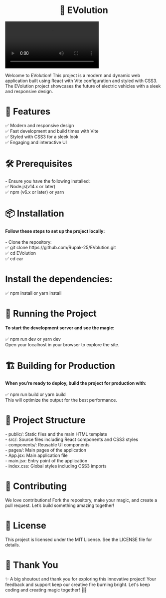 <h1 align="center">🔋 EVolution</h1>

<video src="https://github.com/user-attachments/assets/c0ff1976-0791-4ac2-ab12-7e54c2228d0c"></video>

Welcome to EVolution! This project is a modern and dynamic web application built using React with Vite configuration and styled with CSS3. The EVolution project showcases the future of electric vehicles with a sleek and responsive design.

<h1>🚀 Features</h1>
✅ Modern and responsive design<br/>
✅ Fast development and build times with Vite<br/>
✅ Styled with CSS3 for a sleek look<br/>
✅ Engaging and interactive UI<br/>

<h1>🛠 Prerequisites</h1>
- Ensure you have the following installed:<br/>
✅ Node.js(v14.x or later)<br/>
✅ npm (v6.x or later) or yarn<br/>

<h1>📦 Installation</h1>
<h4>Follow these steps to set up the project locally:</h4>
- Clone the repository:<br/>
✅ git clone https://github.com/Rupak-25/EVolution.git<br/>
✅ cd EVolution<br/>
✅ cd car<br/>

<h1> Install the dependencies:</h1>
✅ npm install or yarn install<br/>

<h1>🚀 Running the Project</h1>
<h4>To start the development server and see the magic:</h4>
✅ npm run dev or yarn dev<br/>
Open your localhost in your browser to explore the site.<br/>

<h1>🏗 Building for Production</h1>
<h4>When you’re ready to deploy, build the project for production with:</h4>
✅ npm run build or yarn build<br/>
This will optimize the output for the best performance.<br/>

<h1>🌟 Project Structure</h1>
- public/: Static files and the main HTML template <br/>
- src/: Source files including React components and CSS3 styles<br/>
- components/: Reusable UI components<br/>
- pages/: Main pages of the application<br/>
- App.jsx: Main application file<br/>
- main.jsx: Entry point of the application<br/>
- index.css: Global styles including CSS3 imports<br/>

<h1>🤝 Contributing</h1>
We love contributions! Fork the repository, make your magic, and create a pull request. Let’s build something amazing together!<br/>

<h1>📜 License</h1>
This project is licensed under the MIT License. See the LICENSE file for details.<br/>

<h1>🙏 Thank You</h1>
✨ A big shoutout and thank you for exploring this innovative project! Your feedback and support keep our creative fire burning bright. Let's keep coding and creating magic together! 🚀😊<br/>
